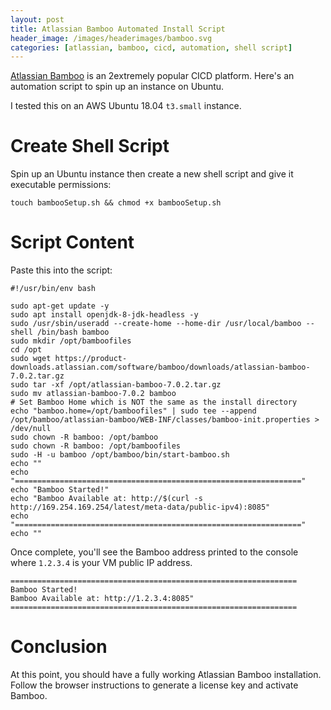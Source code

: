 ```yaml
---
layout: post
title: Atlassian Bamboo Automated Install Script
header_image: /images/headerimages/bamboo.svg
categories: [atlassian, bamboo, cicd, automation, shell script]
---
```


[Atlassian Bamboo](https://www.atlassian.com/software/bamboo) is an 2extremely popular CICD platform. Here's an automation script to spin up an instance on Ubuntu.

I tested this on an AWS Ubuntu 18.04 `t3.small` instance. 

# Create Shell Script
Spin up an Ubuntu instance then create a new shell script and give it executable permissions:

```
touch bambooSetup.sh && chmod +x bambooSetup.sh
```

# Script Content
Paste this into the script:

```
#!/usr/bin/env bash

sudo apt-get update -y
sudo apt install openjdk-8-jdk-headless -y
sudo /usr/sbin/useradd --create-home --home-dir /usr/local/bamboo --shell /bin/bash bamboo
sudo mkdir /opt/bamboofiles
cd /opt
sudo wget https://product-downloads.atlassian.com/software/bamboo/downloads/atlassian-bamboo-7.0.2.tar.gz
sudo tar -xf /opt/atlassian-bamboo-7.0.2.tar.gz
sudo mv atlassian-bamboo-7.0.2 bamboo
# Set Bamboo Home which is NOT the same as the install directory
echo "bamboo.home=/opt/bamboofiles" | sudo tee --append /opt/bamboo/atlassian-bamboo/WEB-INF/classes/bamboo-init.properties > /dev/null
sudo chown -R bamboo: /opt/bamboo
sudo chown -R bamboo: /opt/bamboofiles
sudo -H -u bamboo /opt/bamboo/bin/start-bamboo.sh
echo ""
echo "================================================================"
echo "Bamboo Started!"
echo "Bamboo Available at: http://$(curl -s http://169.254.169.254/latest/meta-data/public-ipv4):8085"
echo "================================================================"
echo ""
```

Once complete, you'll see the Bamboo address printed to the console where `1.2.3.4` is your VM public IP address.

```
================================================================
Bamboo Started!
Bamboo Available at: http://1.2.3.4:8085"
================================================================
```

# Conclusion
At this point, you should have a fully working Atlassian Bamboo installation. Follow the browser instructions to generate a license key and activate Bamboo.

